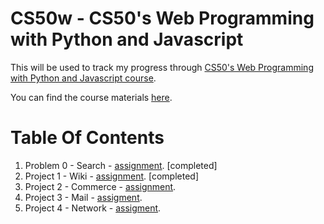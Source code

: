 # CS50w - CS50's Web Programming with Python and Javascript

This will be used to track my progress through [CS50's Web Programming with Python and Javascript course](https://courses.edx.org/courses/course-v1:HarvardX+CS50W+Web/course/).

You can find the course materials [here](https://cs50.harvard.edu/web/2020/).

# Table Of Contents

1. Problem 0 - Search - [assignment](https://cs50.harvard.edu/web/2020/projects/0/search/). [completed]
2. Project 1 - Wiki - [assignment](https://cs50.harvard.edu/web/2020/projects/1/wiki/). [completed]
3. Project 2 - Commerce - [assignment](https://cs50.harvard.edu/web/2020/projects/2/commerce/).
4. Project 3 - Mail - [assigment](https://cs50.harvard.edu/web/2020/projects/3/mail/).
5. Project 4 - Network - [assigment](https://cs50.harvard.edu/web/2020/projects/4/network/).
